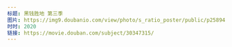 ```yaml
---
标题: 黑钱胜地 第三季
图片: https://img9.doubanio.com/view/photo/s_ratio_poster/public/p2589445266.jpg
时时: 2020
链接: https://movie.douban.com/subject/30347315/
---
```

